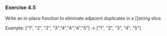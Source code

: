 ### Exercise 4.5
Write an in-place function to eliminate adjacent duplicates in a []string slice.

Example: ["1", "2", "2", "3","4","4","4","5"] -> ["1", "2", "3", "4", "5"]
